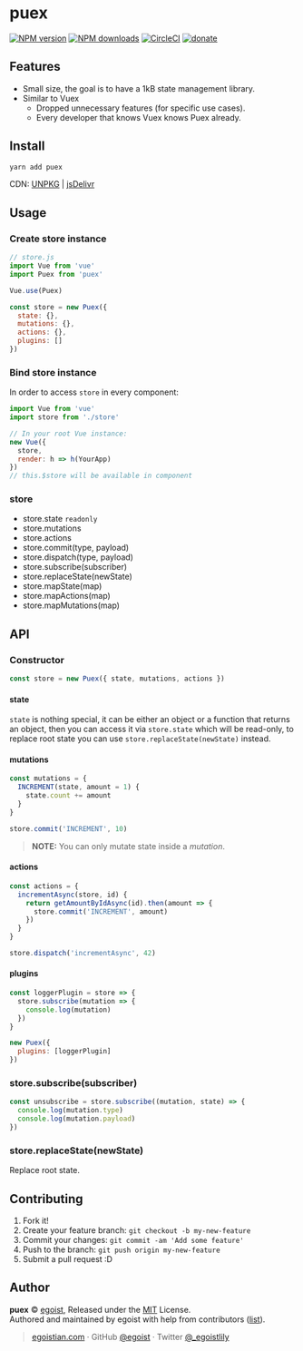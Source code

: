 # puex

[![NPM version](https://img.shields.io/npm/v/puex.svg?style=flat)](https://npmjs.com/package/puex) [![NPM downloads](https://img.shields.io/npm/dm/puex.svg?style=flat)](https://npmjs.com/package/puex) [![CircleCI](https://circleci.com/gh/egoist/puex/tree/master.svg?style=shield&circle-token=af0131758916e976003f5e909a703fe6821d3124)](https://circleci.com/gh/egoist/puex/tree/master)  [![donate](https://img.shields.io/badge/$-donate-ff69b4.svg?maxAge=2592000&style=flat)](https://github.com/egoist/donate)

## Features

- Small size, the goal is to have a 1kB state management library.
- Similar to Vuex
  - Dropped unnecessary features (for specific use cases).
  - Every developer that knows Vuex knows Puex already.

## Install

```bash
yarn add puex
```

CDN: [UNPKG](https://unpkg.com/puex/dist/) | [jsDelivr](https://cdn.jsdelivr.net/npm/puex/dist/)

## Usage

### Create store instance

```js
// store.js
import Vue from 'vue'
import Puex from 'puex'

Vue.use(Puex)

const store = new Puex({
  state: {},
  mutations: {},
  actions: {},
  plugins: []
})
```

### Bind store instance

In order to access `store` in every component:

```js
import Vue from 'vue'
import store from './store'

// In your root Vue instance:
new Vue({
  store,
  render: h => h(YourApp)
})
// this.$store will be available in component
```

### store

- store.state `readonly`
- store.mutations
- store.actions
- store.commit(type, payload)
- store.dispatch(type, payload)
- store.subscribe(subscriber)
- store.replaceState(newState)
- store.mapState(map)
- store.mapActions(map)
- store.mapMutations(map)

## API

### Constructor

```js
const store = new Puex({ state, mutations, actions })
```

#### state

`state` is nothing special, it can be either an object or a function that returns an object, then you can access it via `store.state` which will be read-only, to replace root state you can use `store.replaceState(newState)` instead.

#### mutations

```js
const mutations = {
  INCREMENT(state, amount = 1) {
    state.count += amount
  }
}

store.commit('INCREMENT', 10)
```

> **NOTE:** You can only mutate state inside a *mutation*.

#### actions

```js
const actions = {
  incrementAsync(store, id) {
    return getAmountByIdAsync(id).then(amount => {
      store.commit('INCREMENT', amount)
    })
  }
}

store.dispatch('incrementAsync', 42)
```

#### plugins

```js
const loggerPlugin = store => {
  store.subscribe(mutation => {
    console.log(mutation)
  })
}

new Puex({
  plugins: [loggerPlugin]
})
```

### store.subscribe(subscriber)

```js
const unsubscribe = store.subscribe((mutation, state) => {
  console.log(mutation.type)
  console.log(mutation.payload)
})
```

### store.replaceState(newState)

Replace root state.

## Contributing

1. Fork it!
2. Create your feature branch: `git checkout -b my-new-feature`
3. Commit your changes: `git commit -am 'Add some feature'`
4. Push to the branch: `git push origin my-new-feature`
5. Submit a pull request :D


## Author

**puex** © [egoist](https://github.com/egoist), Released under the [MIT](./LICENSE) License.<br>
Authored and maintained by egoist with help from contributors ([list](https://github.com/egoist/puex/contributors)).

> [egoistian.com](https://egoistian.com) · GitHub [@egoist](https://github.com/egoist) · Twitter [@_egoistlily](https://twitter.com/_egoistlily)
